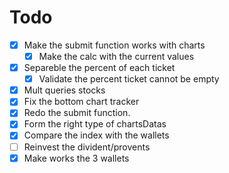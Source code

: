 # Todo

- [X] Make the submit function works with charts
    - [X] Make the calc with the current values
- [X] Separeble the percent of each ticket
    - [X] Validate the percent ticket cannot be empty
- [X] Mult queries stocks
- [X] Fix the bottom chart tracker
- [X] Redo the submit function.
- [X] Form the right type of chartsDatas
- [X] Compare the index with the wallets
- [ ] Reinvest the divident/provents
- [X] Make works the 3 wallets